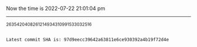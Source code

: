 Now the time is 2022-07-22 21:01:04 pm

---

<small>2635420408261214934310991533032516</small>

```txt

Latest commit SHA is: 97d9eecc39642a63811e6ce930392a4b19f72d4e
```
